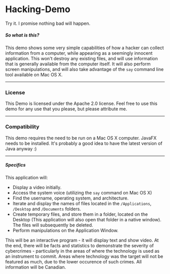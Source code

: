 # Hacking-Demo
Try it. I promise nothing bad will happen.

##### So what is this?

This demo shows some very simple capabilities of how a hacker can collect information
from a computer, while appearing as a seemingly innocent application. This won't destroy
any existing files, and will use information that is generally available from the 
computer itself. It will also perform screen manipulations, and will also take 
advantage of the `say` command line tool available on Mac OS X.


-------------------------------
### License

This Demo is licensed under the Apache 2.0 license. Feel free to use this demo for any use
that you please, but please attribute me.

-------------------------------
### Compatibility

This demo requires the need to be run on a Mac OS X computer. JavaFX needs to be installed.
It's probably a good idea to have the latest version of Java anyway :)


-----------------------------------
##### Specifics

This application will:

- Display a video initially.
- Access the system voice (utilizing the `say` command on Mac OS X)
- Find the username, operating system, and architecture.
- Iterate and display the names of files located in the `/Applications`, `/Desktop` and `/Documents` folders.
- Create temporary files, and store them in a folder, located on the Desktop (This application will also open that folder in a native window). The files will subsequently be deleted.
- Perform manipulations on the Application Window.

This will be an interactive program - it will display text and show video. At the end, there will be facts and statistics to demonstrate the severity of cybercrimes - particularly in the areas of where the technology is used as an instrument to commit. Areas where technology was the target will not be featured as much, due to the lower occurence of such crimes. All information will be Canadian.
